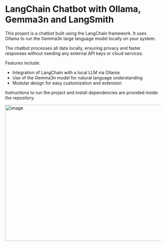 # LangChain Chatbot with Ollama, Gemma3n and LangSmith

This project is a chatbot built using the LangChain framework. It uses Ollama to run the Gemma3n large language model locally on your system.

The chatbot processes all data locally, ensuring privacy and faster responses without needing any external API keys or cloud services.

Features include:
- Integration of LangChain with a local LLM via Ollama
- Use of the Gemma3n model for natural language understanding
- Modular design for easy customization and extension

Instructions to run the project and install dependencies are provided inside the repository.

<img width="865" height="441" alt="image" src="https://github.com/user-attachments/assets/21c68c11-0f4c-4ea4-8b0a-021d94e93b3a" />

